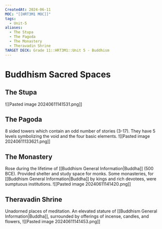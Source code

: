```yaml
---
CreatedAt: 2024-06-11
MOC: "[[HRT3M1 MOC]]"
tags:
  - Unit-5
aliases:
  - The Stupa
  - The Pagoda
  - The Monastery
  - Theravadin Shrine
TARGET DECK: Grade 11::HRT3M1::Unit 5 - Buddhism
---
```


# Buddhism Sacred Spaces

## The Stupa
![[Pasted image 20240611141531.png]]
<!--ID: 1718200311872-->


## The Pagoda
8 sided towers which contain an odd number of stories (3-17). They have 5 levels symbolizing the void and the four basic elements.
![[Pasted image 20240611133621.png]]<!--ID: 1718200311874-->


## The Monastery
Rose during the lifetime of [[Buddhism General Information|Buddha]] (500 BCE). Provided shelter and study space for monks. Some monasteries, for [[Buddhism General Information|Buddha]] by kings and rich devotees, were sumptuous institutions.
![[Pasted image 20240611141420.png]]
<!--ID: 1719277797583-->




## Theravadin Shrine
Unadorned places of meditation.
An elevated stature of [[Buddhism General Information|Buddha]], surrounded by offerings of incense, candles, and flowers,
![[Pasted image 20240611141453.png]]
<!--ID: 1718200311876-->
